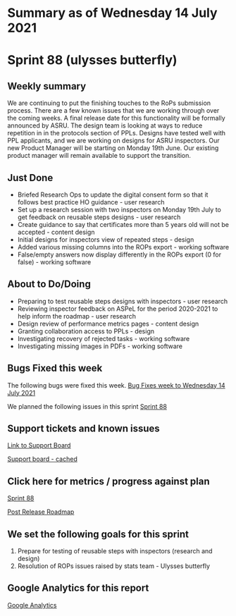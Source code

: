 # Summary as of Wednesday 14 July 2021 

# Sprint 88 (ulysses butterfly)

## Weekly summary
We are continuing to put the finishing touches to the RoPs submission process. There are a few known issues that we are working through over the coming weeks. A final release date for this functionality will be formally announced by ASRU. The design team is looking at ways to reduce repetition in in the protocols section of PPLs. Designs have tested well with PPL applicants, and we are working on designs for ASRU inspectors.
Our new Product Manager will be starting on Monday 19th June. Our existing product manager will remain available to support the transition.

## Just Done
* Briefed Research Ops to update the digital consent form so that it follows best practice HO guidance - user research
* Set up a research session with two inspectors on Monday 19th July to get feedback on reusable steps designs - user research
* Create guidance to say that certificates more than 5 years old will not be accepted - content design
* Initial designs for inspectors view of repeated steps - design
* Added various missing columns into the ROPs export - working software
* False/empty answers now display differently in the ROPs export (0 for false) - working software

## About to Do/Doing
* Preparing to test reusable steps designs with inspectors - user research 
* Reviewing inspector feedback on ASPeL for the period 2020-2021 to help inform the roadmap - user research
* Design review of performance metrics pages - content design
* Granting collaboration access to PPLs - design
* Investigating recovery of rejected tasks - working software
* Investigating missing images in PDFs - working software

## Bugs Fixed this week
The following bugs were fixed this week.
[Bug Fixes week to Wednesday 14 July 2021](graphs/bugs14072021.png)

We planned the following issues in this sprint 
[Sprint 88](graphs/sprint14072021.png)

## Support tickets and known issues
[Link to Support Board](https://collaboration.homeoffice.gov.uk/jira/secure/RapidBoard.jspa?rapidView=1717&selectedIssue=ASSB-253)

[Support board - cached](graphs/supportBoard14072021.png)

## Click here for metrics / progress against plan
[Sprint 88](graphs/progress14072021.png)

[Post Release Roadmap](graphs/roadmap14072021.png)

## We set the following goals for this sprint
1. Prepare for testing of reusable steps with inspectors (research and design) 
2. Resolution of ROPs issues raised by stats team - Ulysses butterfly

## Google Analytics for this report
[Google Analytics](graphs/GA14072021.png)

